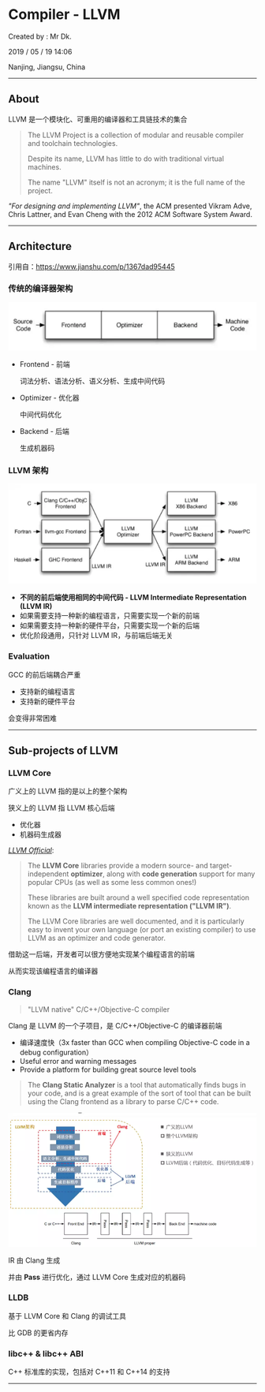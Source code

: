 # Compiler - LLVM

Created by : Mr Dk.

2019 / 05 / 19 14:06

Nanjing, Jiangsu, China

---

## About

LLVM 是一个模块化、可重用的编译器和工具链技术的集合

> The LLVM Project is a collection of modular and reusable compiler and toolchain technologies.
>
> Despite its name, LLVM has little to do with traditional virtual machines.
>
> The name "LLVM" itself is not an acronym; it is the full name of the project.

_"For designing and implementing LLVM"_, the ACM presented Vikram Adve, Chris Lattner, and Evan Cheng with the 2012 ACM Software System Award.

---

## Architecture

引用自：<https://www.jianshu.com/p/1367dad95445>

### 传统的编译器架构

![compiler-traditional](../img/compiler-traditional.png)

* Frontend - 前端

  词法分析、语法分析、语义分析、生成中间代码

* Optimizer - 优化器

  中间代码优化

* Backend - 后端

  生成机器码

### LLVM 架构

![compiler-llvm](../img/compiler-llvm.png)

* __不同的前后端使用相同的中间代码 - LLVM Intermediate Representation (LLVM IR)__
* 如果需要支持一种新的编程语言，只需要实现一个新的前端
* 如果需要支持一种新的硬件平台，只需要实现一个新的后端
* 优化阶段通用，只针对 LLVM IR，与前端后端无关

### Evaluation

GCC 的前后端耦合严重

* 支持新的编程语言
* 支持新的硬件平台

会变得非常困难

---

## Sub-projects of LLVM

### LLVM Core

广义上的 LLVM 指的是以上的整个架构

狭义上的 LLVM 指 LLVM 核心后端

* 优化器
* 机器码生成器

_[LLVM Official](http://llvm.org/)_:

> The __LLVM Core__ libraries provide a modern source- and target-independent __optimizer__, along with __code generation__ support for many popular CPUs (as well as some less common ones!) 
>
> These libraries are built around a well specified code representation known as the __LLVM intermediate representation ("LLVM IR")__.
>
> The LLVM Core libraries are well documented, and it is particularly easy to invent your own language (or port an existing compiler) to use LLVM as an optimizer and code generator.

借助这一后端，开发者可以很方便地实现某个编程语言的前端

从而实现该编程语言的编译器

### Clang

> "LLVM native" C/C++/Objective-C compiler

Clang 是 LLVM 的一个子项目，是 C/C++/Objective-C 的编译器前端

* 编译速度快（3x faster than GCC when compiling Objective-C code in a debug configuration）
* Useful error and warning messages
* Provide a platform for building great source level tools

> The __Clang Static Analyzer__ is a tool that automatically finds bugs in your code, and is a great example of the sort of tool that can be built using the Clang frontend as a library to parse C/C++ code.

![clang](../img/clang.png)

IR 由 Clang 生成

并由 __Pass__ 进行优化，通过 LLVM Core 生成对应的机器码

### LLDB

基于 LLVM Core 和 Clang 的调试工具

比 GDB 的更省内存

### libc++ & libc++ ABI

C++ 标准库的实现，包括对 C++11 和 C++14 的支持

---

